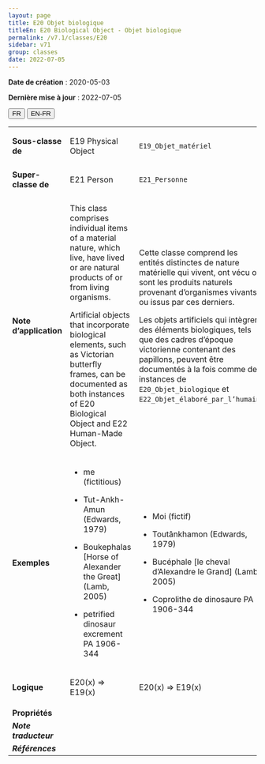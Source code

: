 ```yaml
---
layout: page
title: E20 Objet biologique
titleEn: E20 Biological Object - Objet biologique
permalink: /v7.1/classes/E20
sidebar: v71
group: classes
date: 2022-07-05
---
```


**Date de création** : 2020-05-03

**Dernière mise à jour** : 2022-07-05

<div class="lang-buttons">
  <button id="fr" class="activate">FR</button>
  <button id="en-fr">EN-FR</button>
</div>

<table>
				<tbody>
				<tr>
					<td><strong>Sous-classe de</strong></td>
					<td class="en"><p>E19 Physical Object</p>
							</td>
						<td><p><code class="language-plaintext highlighter-rouge">E19_Objet_matériel</code> </p>
							</td>
						</tr>
					<tr>
					<td><strong>Super-classe de</strong></td>
					<td class="en"><p>E21 Person</p>
							</td>
						<td><p><code class="language-plaintext highlighter-rouge">E21_Personne</code> </p>
							</td>
						</tr>
					<tr>
					<td><strong>Note d’application</strong></td>
					<td class="en"><p>This class comprises individual items of a material nature, which live, have lived or are natural products of or from living organisms.</p>
							<p></p>
							<p>Artificial objects that incorporate biological elements, such as Victorian butterfly frames, can be documented as both instances of E20 Biological Object and E22 Human-Made Object.</p>
							</td>
						<td><p>Cette classe comprend les entités distinctes de nature matérielle qui vivent, ont vécu ou sont les produits naturels provenant d’organismes vivants ou issus par ces derniers.</p>
							<p></p>
							<p>Les objets artificiels qui intègrent des éléments biologiques, tels que des cadres d’époque victorienne contenant des papillons, peuvent être documentés à la fois comme des instances de <code class="language-plaintext highlighter-rouge">E20_Objet_biologique</code> et <code class="language-plaintext highlighter-rouge">E22_Objet_élaboré_par_l’humain</code>.</p>
							</td>
						</tr>
					<tr>
					<td><strong>Exemples</strong></td>
					<td class="en"><ul><li><p>me (fictitious)</p>
							</li>
									<li><p>Tut-Ankh-Amun (Edwards, 1979)</p>
							</li>
										<li><p>Boukephalas [Horse of Alexander the Great] (Lamb, 2005)</p>
							</li>
										<li><p>petrified dinosaur excrement PA 1906-344</p>
							</li></ul>
										</td>
						<td><ul><li><p>Moi (fictif)</p>
							</li>
									<li><p>Toutânkhamon (Edwards, 1979)</p>
							</li>
										<li><p>Bucéphale [le cheval d’Alexandre le Grand] (Lamb, 2005)</p>
							</li>
										<li><p>Coprolithe de dinosaure PA 1906-344 </p>
							</li></ul>
										</td>
						</tr>
					<tr>
					<td><strong>Logique</strong></td>
					<td class="en"><p>E20(x) ⇒ E19(x)</p>
							</td>
						<td><p>E20(x) ⇒ E19(x)</p>
							</td>
						</tr>
					<tr>
					<td><strong>Propriétés</strong></td>
					<td class="en"><p></p>
							</td>
						<td><p></p>
							</td>
						</tr>
					<tr>
					<td><strong><em>Note traducteur</em></strong></td>
					<td colspan="2"><p></p>
							</td>
						</tr>
					<tr>
					<td><strong><em>Références</em></strong></td>
					<td colspan="2"><p><em></em></p>
							</td>
						</tr>
					</tbody>
				</table>
				